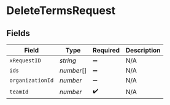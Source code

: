 # DeleteTermsRequest


## Fields

| Field              | Type               | Required           | Description        |
| ------------------ | ------------------ | ------------------ | ------------------ |
| `xRequestID`       | *string*           | :heavy_minus_sign: | N/A                |
| `ids`              | *number*[]         | :heavy_minus_sign: | N/A                |
| `organizationId`   | *number*           | :heavy_minus_sign: | N/A                |
| `teamId`           | *number*           | :heavy_check_mark: | N/A                |